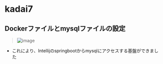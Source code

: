# kadai7

## Dockerファイルとmysqlファイルの設定
> ![image](https://github.com/kainuma-sn/kadai7/assets/145829664/78e1d989-9eef-4958-b394-af235b923f9d)
- これにより、Intellijのspringbootからmysqlにアクセスする基盤ができました
